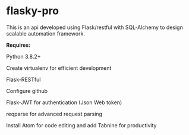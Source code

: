 # flasky-pro

This is an api developed using Flask/restful with SQL-Alchemy to design scalable automation framework.




**Requires:**

Python 3.8.2+

Create virtualenv for efficient development

Flask-RESTful

Configure github

Flask-JWT for authentication (Json Web token)

reqparse for advanced request parsing

Install Atom for code editing and add Tabnine for productivity
